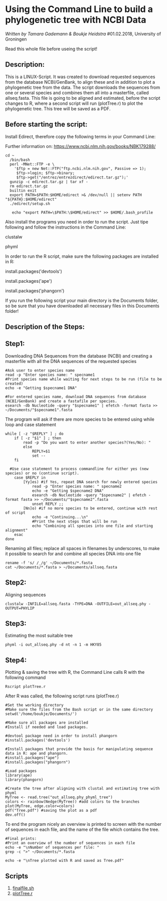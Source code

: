 # Using the Command Line to build a phylogenetic tree with NCBI Data
*Written by Tamara Gademann & Boukje Heidstra*
#01.02.2018, University of Groningen

Read this whole file before useing the script!

## Description:

This is a LINUX-Script. It was created to download requested sequences from the database NCBI/GenBank, to align these and in addition to plot a phylogenetic tree from the data. The script downloads the sequences from one or several species and combines them all into a masterfile, called allseq.fasta. This file is going to be aligned and estimated, before the script changes to R, where a second script will run (plotTree.r) to plot the phylogenetic tree. This tree will be saved as a PDF.


## Before starting the script:
Install Edirect, therefore copy the following terms in your Command Line:

Further information on: https://www.ncbi.nlm.nih.gov/books/NBK179288/

```
cd ~
  /bin/bash
  perl -MNet::FTP -e \
    '$ftp = new Net::FTP("ftp.ncbi.nlm.nih.gov", Passive => 1);
     $ftp->login; $ftp->binary;
     $ftp->get("/entrez/entrezdirect/edirect.tar.gz");'
  gunzip -c edirect.tar.gz | tar xf -
  rm edirect.tar.gz
  builtin exit
  export PATH=$PATH:$HOME/edirect >& /dev/null || setenv PATH "${PATH}:$HOME/edirect"
  ./edirect/setup.sh
  
   echo "export PATH=\$PATH:\$HOME/edirect" >> $HOME/.bash_profile
```
   
Also install the programs you need in order to run the script. Just tipe following and follow the instructions in the Command Line:

clustalw

phyml
 
 
In order to run the R script, make sure the following packages are installed in R:

install.packages('devtools')

install.packages('ape')

install.packages('phangorn')
   
   
If you run the following script your main directory is the Documents folder, so be sure that you have downloaded all necessary files in this Documents folder!
   
   
## Description of the Steps:
   
   
## Step1: 
Downloading DNA Sequences from the database (NCBI) and creating a masterfile with all the DNA sequences of the requested species
```
#Ask user to enter species name
read -p "Enter species name: " specname1
#Print species name while waiting for next steps to be run (file to be created)
echo -e "Getting $specname1 DNA"

#For entered species name, download DNA sequences from database (NCBI/GenBank) and create a fastafile per species.
esearch -db Nucleotide -query "$specname1" | efetch -format fasta >> ~/Documents/"$specname1".fasta
```
The program will ask if there are more species to be entered using while loop and case statement
```
while [ -z "$REPLY" ] ; do 
	if [ -z "$1" ] ; then 
		read -p "Do you want to enter another species?(Yes/No): "
		else
			REPLY=$1
			set --
	fi

  #Use case statement to process commandline for either yes (new species) or no (continue script).
	case $REPLY in
		[Yy]es) #if Yes, repeat DNA search for newly entered species
			read -p "Enter species name: " specname2
			echo -e "Getting $specname2 DNA"
			esearch -db Nucleotide -query "$specname2" | efetch -format fasta >> ~/Documents/"$specname2".fasta
			unset REPLY ;;
		[Nn]o) #if no more species to be entered, continue with rest of script
			echo -e "Continuing...\n"
			#Print the next steps that will be run
			echo "Combining all species into one file and starting alignment"
	esac
done
```
Renaming all files; replace all spaces in filenames by underscores, to make it possible to search for and combine  all species DNA into one file
```
rename -f 's/ /_/g' ~/Documents/*.fasta
cat ~/Documents/*.fasta > ~/Documents/allseq.fasta
```
   
## Step2: 
Aligning sequences
```
clustalw -INFILE=allseq.fasta -TYPE=DNA -OUTFILE=out_allseq.phy -OUTPUT=PHYLIP
```
   
## Step3: 
Estimating the most suitable tree
```
phyml -i out_allseq.phy -d nt -n 1 -m HKY85
```
   
## Step4: 
Plotting & saving the tree with R, the Command Line calls R with the following command
```
Rscript plotTree.r
```

After R was called, the following script runs (plotTree.r)
```
#Set the working directory
#Make sure the files from the Bash script or in the same directory
setwd('/home/boukje/Documents/')

#Make sure all packages are installed
#Install if needed and load packages.

#devtool package need in order to install phangorn
#install.packages('devtools')

#Install packages that provide the basis for manipulating sequence data in R: ape and phangorn.
#install.packages("ape")
#install.packages("phangorn")

#Load packages
library(ape)
library(phangorn)

#Create the tree after aligning with clustal and estimating tree with phyml
MyTree <- read.tree("out_allseq.phy_phyml_tree")
colors <- rainbow(Nedge(MyTree)) #add colors to the branches
plot(MyTree, edge.color=colors)
pdf("Tree.pdf") #saving the plot as a pdf
dev.off()
```
To end the program nicely an overview is printed to screen with the number of sequences in each file, and the name of the file which contains the tree.
```
#Final prints:
#Print an overview of the number of sequences in each file
echo -e "\nNumber of sequences per file: "
grep -c ">" ~/Documents/*.fasta

echo -e "\nTree plotted with R and saved as Tree.pdf"
```
## Scripts
1. [finalfile.sh](finalfile.sh)
2. [plotTree.r](plotTree.r)
